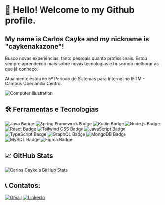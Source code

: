 # 👋 Hello! Welcome to my Github profile.
## My name is Carlos Cayke and my nickname is "caykenakazone"!

Busco novas experiências, tanto pessoais quanto profissionais. Estou sempre aprendendo mais sobre novas tecnologias e buscando melhorar as que já conheço.

Atualmente estou no 5º Período de Sistemas para Internet no IFTM - Campus Uberlândia Centro.

![Computer Illustration](https://raw.githubusercontent.com/MicaelliMedeiros/micaellimedeiros/master/image/computer-illustration.png)

## 🛠 Ferramentas e Tecnologias
<div>
    <img src="https://img.shields.io/badge/Java-007396?style=for-the-badge&logo=java&logoColor=white" alt="Java Badge">
    <img src="https://img.shields.io/badge/Spring_Framework-6DB33F?style=for-the-badge&logo=spring&logoColor=white" alt="Spring Framework Badge">
    <img src="https://img.shields.io/badge/Kotlin-7F52FF?style=for-the-badge&logo=kotlin&logoColor=white" alt="Kotlin Badge">
    <img src="https://img.shields.io/badge/Node.js-339933?style=for-the-badge&logo=node.js&logoColor=white" alt="Node.js Badge">
    <img src="https://img.shields.io/badge/React-61DAFB?style=for-the-badge&logo=react&logoColor=black" alt="React Badge">
    <img src="https://img.shields.io/badge/Tailwind_CSS-06B6D4?style=for-the-badge&logo=tailwind-css&logoColor=white" alt="Tailwind CSS Badge">
    <img src="https://img.shields.io/badge/JavaScript-F7DF1E?style=for-the-badge&logo=javascript&logoColor=black" alt="JavaScript Badge">
    <img src="https://img.shields.io/badge/TypeScript-3178C6?style=for-the-badge&logo=typescript&logoColor=white" alt="TypeScript Badge">
    <img src="https://img.shields.io/badge/GraphQL-E10098?style=for-the-badge&logo=graphql&logoColor=white" alt="GraphQL Badge">
    <img src="https://img.shields.io/badge/MongoDB-47A248?style=for-the-badge&logo=mongodb&logoColor=white" alt="MongoDB Badge">
    <img src="https://img.shields.io/badge/MySQL-4479A1?style=for-the-badge&logo=mysql&logoColor=white" alt="MySQL Badge">
    <img src="https://img.shields.io/badge/Figma-F24E1E?style=for-the-badge&logo=figma&logoColor=white" alt="Figma Badge">
</div>

## 📈 GitHub Stats

![Carlos Cayke's GitHub Stats](https://github-readme-stats.vercel.app/api?username=caykenakazone&show_icons=true&hide_title=true&hide_border=true&count_private=true&include_all_commits=true&theme=radical)
## 📞 Contatos:

<div>
    <a href="mailto:carloscaykebn@gmail.com"><img src="https://img.shields.io/badge/Gmail-D14836?style=for-the-badge&logo=gmail&logoColor=white" target="_blank" alt="Gmail"></a>
    <a href="https://www.linkedin.com/in/carloscaykebn/" target="_blank"><img src="https://img.shields.io/badge/-LinkedIn-%230077B5?style=for-the-badge&logo=linkedin&logoColor=white" alt="LinkedIn"></a>   
</div>

